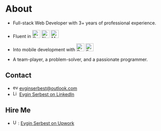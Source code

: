 # About

- Full-stack Web Developer with 3+ years of professional experience. 

- Fluent in <img src="https://e7.pngegg.com/pngimages/452/495/png-clipart-react-javascript-angularjs-ionic-github-text-logo-thumbnail.png" alt="React" width="25"/> <img src="https://e7.pngegg.com/pngimages/306/37/png-clipart-node-js-logo-node-js-javascript-web-application-express-js-computer-software-others-miscellaneous-text.png" alt="Node.js" width="25"/> <img src="https://w7.pngwing.com/pngs/63/19/png-transparent-mongodb-database-nosql-postgresql-mongo-text-logo-business-thumbnail.png" alt="MongoDB" width="25"/>

- Into mobile development with <img src="https://hopetutors.com/wp-content/uploads/2018/07/514-5142665_react-native-transparent-react-native-logo-png-png.png" alt="React Native" height="25"/> <img src="https://play-lh.googleusercontent.com/algsmuhitlyCU_Yy3IU7-7KYIhCBwx5UJG4Bln-hygBjjlUVCiGo1y8W5JNqYm9WW3s" alt="Expo" height="25"/>

- A team-player, a problem-solver, and a passionate programmer.

## Contact
- <img src="https://upload.wikimedia.org/wikipedia/commons/thumb/9/90/Outlook.com_icon_%282012-2019%29.svg/761px-Outlook.com_icon_%282012-2019%29.svg.png" alt="evginserbest@outlook.com" height="16"/> [evginserbest@outlook.com](mailto:evginserbest@outlook.com)
- <img src="https://pngpress.com/wp-content/uploads/2020/09/uploads_linkedIn_linkedIn_PNG32.png" alt="LinkedIn" height="16"/> [Evgin Serbest on LinkedIn](https://linkedin.com/in/evgin-serbest)

## Hire Me
- <img src="https://w7.pngwing.com/pngs/80/704/png-transparent-upwork-hd-logo.png" alt="Upwork" height="16"/>: [Evgin Serbest on Upwork](https://www.upwork.com/freelancers/~0114cf2be764b55a2b)

